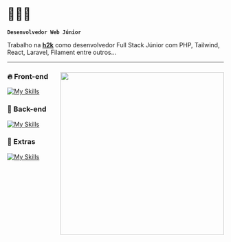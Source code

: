 # 🚀🤖📘 

**`Desenvolvedor Web Júnior`**

Trabalho na **[h2k](https://h2k.com.br)** como desenvolvedor Full Stack Júnior com PHP, Tailwind, React, Laravel, Filament entre outros...


---
<!-- DIREITA: título + card, colocado logo antes do Front-end -->
<div align="right">
  <h3></h3>
  <img align="right" width="380"
       src="https://github-readme-stats-teal-sigma.vercel.app/api/top-langs/?username=alexandrecardos0&layout=compact&langs_count=8&hide_border=true&theme=transparent&cache_seconds=21600" />
</div>

### 🔥​ Front-end
[![My Skills](https://skillicons.dev/icons?i=html,css,js,ts,react,nextjs)](https://skillicons.dev)

### 🤖 Back-end
[![My Skills](https://skillicons.dev/icons?i=php,laravel,node)](https://skillicons.dev)

### 🚀 Extras
[![My Skills](https://skillicons.dev/icons?i=docker,figma,vite,git,github,ai,wordpress,postman)](https://skillicons.dev)

<!-- Fecha o float para o conteúdo seguinte não “subir” -->
<br clear="both"/>
















           


<br/>   
<br/>



<!--
**alexandrecardos0/alexandrecardos0** is a ✨ _special_ ✨ repository because its `README.md` (this file) appears on your GitHub profile.

Here are some ideas to get you started:

- 🔭 I’m currently working on ...
- 🌱 I’m currently learning ...
- 👯 I’m looking to collaborate on ...
- 🤔 I’m looking for help with ...
- 💬 Ask me about ...
- 📫 How to reach me: ...
- 😄 Pronouns: ...
- ⚡ Fun fact: ...
-->
